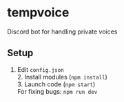 # tempvoice
Discord bot for handling private voices

## Setup
1. Edit `config.json`
<br>2. Install modules (`npm install`)
<br>3. Launch code (`npm start`)
<br>For fixing bugs: `npm run dev`
